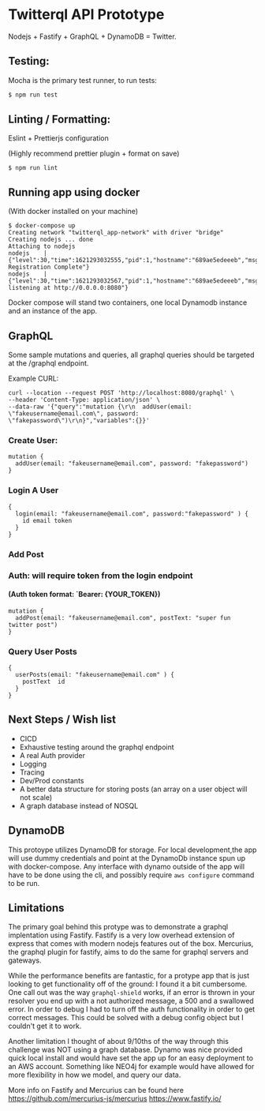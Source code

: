 # Twitterql API Prototype

Nodejs + Fastify + GraphQL + DynamoDB = Twitter.

## Testing:

Mocha is the primary test runner, to run tests:

```bash
$ npm run test
```

## Linting / Formatting:

Eslint + Prettierjs configuration

(Highly recommend prettier plugin + format on save)

```
$ npm run lint
```

## Running app using docker

(With docker installed on your machine)

```
$ docker-compose up
Creating network "twitterql_app-network" with driver "bridge"
Creating nodejs ... done
Attaching to nodejs
nodejs    | {"level":30,"time":1621293032555,"pid":1,"hostname":"689ae5edeeeb","msg":"Plugin Registration Complete"}
nodejs    | {"level":30,"time":1621293032567,"pid":1,"hostname":"689ae5edeeeb","msg":"Server listening at http://0.0.0.0:8080"}
```

Docker compose will stand two containers, one local Dynamodb instance and an instance of the app.

## GraphQL

Some sample mutations and queries, all graphql queries should be targeted at the /graphql endpoint.

Example CURL:

```
curl --location --request POST 'http://localhost:8080/graphql' \
--header 'Content-Type: application/json' \
--data-raw '{"query":"mutation {\r\n  addUser(email: \"fakeusername@email.com\", password: \"fakepassword\")\r\n}","variables":{}}'
```

### Create User:

```
mutation {
  addUser(email: "fakeusername@email.com", password: "fakepassword")
}
```

### Login A User

```
{
  login(email: "fakeusername@email.com", password:"fakepassword" ) {
    id email token
  }
}
```

### Add Post

### Auth: will require token from the login endpoint

#### (Auth token format: `Bearer: {YOUR_TOKEN})

```
mutation {
  addPost(email: "fakeusername@email.com", postText: "super fun twitter post")
}
```

### Query User Posts

```
{
  userPosts(email: "fakeusername@email.com" ) {
    postText  id
  }
}
```

## Next Steps / Wish list

- CICD
- Exhaustive testing around the graphql endpoint
- A real Auth provider
- Logging
- Tracing
- Dev/Prod constants
- A better data structure for storing posts (an array on a user object will not scale)
- A graph database instead of NOSQL

## DynamoDB

This protoype utilizes DynamoDB for storage. For local development,the app will use dummy credentials and point at the DynamoDb instance spun up with docker-compose. Any interface with dynamo outside of the app will have to be done using the cli, and possibly require `aws configure` command to be run.

## Limitations

The primary goal behind this protype was to demonstrate a graphql implentation using Fastify. Fastify is a very low overhead extension of express that comes with modern nodejs features out of the box. Mercurius, the graphql plugin for fastify, aims to do the same for graphql servers and gateways.

While the performance benefits are fantastic, for a protype app that is just looking to get functionality off of the ground: I found it a bit cumbersome. One call out was the way `graphql-shield` works, if an error is thrown in your resolver you end up with a not authorized message, a 500 and a swallowed error. In order to debug I had to turn off the auth functionality in order to get correct messages. This could be solved with a debug config object but I couldn't get it to work.

Another limitation I thought of about 9/10ths of the way through this challenge was NOT using a graph database. Dynamo was nice provided quick local install and would have set the app up for an easy deployment to an AWS account. Something like NEO4j for example would have allowed for more flexibility in how we model, and query our data.

More info on Fastify and Mercurius can be found here
https://github.com/mercurius-js/mercurius
https://www.fastify.io/
